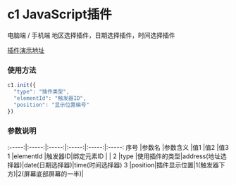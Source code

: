 # c1 JavaScript插件

电脑端 / 手机端 地区选择插件，日期选择插件，时间选择插件

[插件演示地址](https://fengfanv.github.io/c1/demo/index.html)

### 使用方法

```javascript
c1.init({
  "type": "插件类型",
  "elementId": "触发器ID",
  "position": "显示位置编号"
})
```
### 参数说明
:-----:|:-----:|:-----:|:-----:|:-----:|:-----:
序号    |参数名    |参数含义    |值1    |值2    |值3
1  |elementId  |触发器ID|绑定元素ID |  |
2  |type  |使用插件的类型|address(地址选择器)|date(日期选择器)|time(时间选择器)
3  |position|插件显示位置|1(触发器下方)|2(屏幕底部屏幕的一半)|
